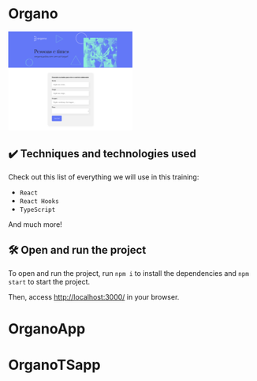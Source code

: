 

# Organo


<img src="screencapture.png" alt="Imagem do Organo" width="50%">


## ✔️ Techniques and technologies used

Check out this list of everything we will use in this training:

- `React`
- `React Hooks`
- `TypeScript`

And much more!

## 🛠️ Open and run the project

To open and run the project, run `npm i` to install the dependencies and `npm start` to start the project.

Then, access <a href="http://localhost:3000/">http://localhost:3000/</a> in your browser.

# OrganoApp
# OrganoTSapp
